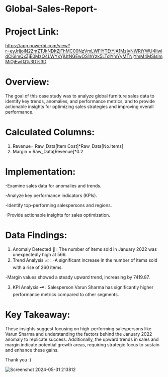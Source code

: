 # Global-Sales-Report-

# Project Link:
https://app.powerbi.com/view?r=eyJrIjoiN2ZmZTJkNDItZjFhMC00NzVmLWFlYTEtYjA1MzIyNWRjYWU4IiwidCI6ImQxZjE0MzQ4LWYxYjUtNGEwOS1hYzk5LTdlYmYyMTNjYmM4MSIsImMiOjEwfQ%3D%3D

# Overview:
The goal of this case study was to analyze global furniture sales data to identify key trends, anomalies, and performance metrics, and to provide actionable insights for optimizing sales strategies and improving overall performance.

# Calculated Columns:
1) Revenue= Raw_Data[Item Cost]*Raw_Data[No.Items]
2) Margin = Raw_Data[Revenue]*0.2

# Implementation:

-Examine sales data for anomalies and trends.

-Analyze key performance indicators (KPIs).

-Identify top-performing salespersons and regions.

-Provide actionable insights for sales optimization.

# Data Findings:

1) Anomaly Detected 📌 : The number of items sold in January 2022 was unexpectedly high at 566.
2) Trend Analysis 📈 :
-A significant increase in the number of items sold with a rise of 260 items.

-Margin values showed a steady upward trend, increasing by 7419.87.

3) KPI Analysis 🗝 : Salesperson Varun Sharma has significantly higher performance metrics compared to other segments.

# Key Takeaway: 
These insights suggest focusing on high-performing salespersons like Varun Sharma and understanding the factors behind the January 2022 anomaly to replicate success. Additionally, the upward trends in sales and margin indicate potential growth areas, requiring strategic focus to sustain and enhance these gains.

Thank you :)

![Screenshot 2024-05-31 213812](https://github.com/chaitanyaa1512/Global-Sales-Report-/assets/94222140/6d1f5565-a611-4865-bc93-3cdf12e89f99)


